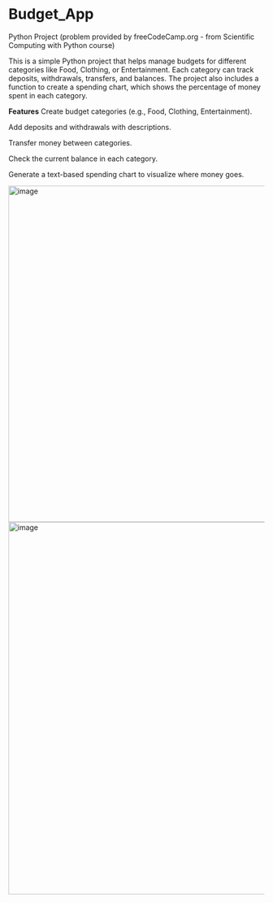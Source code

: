 # Budget_App
Python Project (problem provided by freeCodeCamp.org - from Scientific Computing with Python course)

This is a simple Python project that helps manage budgets for different categories like Food, Clothing, or Entertainment. Each category can track deposits, withdrawals, transfers, and balances. The project also includes a function to create a spending chart, which shows the percentage of money spent in each category.

**Features**
Create budget categories (e.g., Food, Clothing, Entertainment).

Add deposits and withdrawals with descriptions.

Transfer money between categories.

Check the current balance in each category.

Generate a text-based spending chart to visualize where money goes.

<img width="1171" height="662" alt="image" src="https://github.com/user-attachments/assets/1374dc95-68fd-4ef0-8fcd-bca6b4bf1f40" />
<img width="721" height="733" alt="image" src="https://github.com/user-attachments/assets/cb7274a4-3f86-49c7-8a6b-ff9092875046" />
